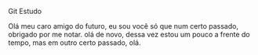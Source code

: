 Git Estudo

Olá meu caro amigo do futuro, eu sou você só que num certo passado, obrigado por me notar.
olá de novo, dessa vez estou um pouco a frente do tempo, mas em outro certo passado, olá.

